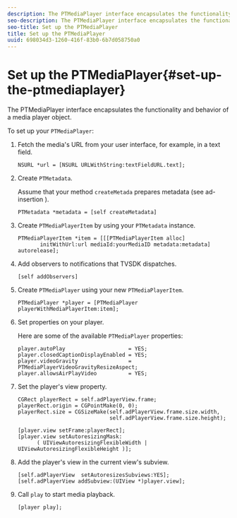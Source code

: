 ```yaml
---
description: The PTMediaPlayer interface encapsulates the functionality and behavior of a media player object.
seo-description: The PTMediaPlayer interface encapsulates the functionality and behavior of a media player object.
seo-title: Set up the PTMediaPlayer
title: Set up the PTMediaPlayer
uuid: 698034d3-1260-416f-83b0-6b7d058750a0
---
```


# Set up the PTMediaPlayer{#set-up-the-ptmediaplayer}

The PTMediaPlayer interface encapsulates the functionality and behavior of a media player object.

To set up your `PTMediaPlayer`: 

1. Fetch the media's URL from your user interface, for example, in a text field.

   ```
   NSURL *url = [NSURL URLWithString:textFieldURL.text];
   ```

1. Create `PTMetadata`.

   Assume that your method `createMetada` prepares metadata (see  ad-insertion ).

   ```
   PTMetadata *metadata = [self createMetadata]
   ```

1. Create `PTMediaPlayerItem` by using your `PTMetadata` instance.

   ```
   PTMediaPlayerItem *item = [[[PTMediaPlayerItem alloc] 
          initWithUrl:url mediaId:yourMediaID metadata:metadata] autorelease];
   ```

1. Add observers to notifications that TVSDK dispatches.

   ```
   [self addObservers]
   ```

1. Create `PTMediaPlayer` using your new `PTMediaPlayerItem`.

   ```
   PTMediaPlayer *player = [PTMediaPlayer playerWithMediaPlayerItem:item];
   ```

1. Set properties on your player.

   Here are some of the available `PTMediaPlayer` properties: 

   ```
   player.autoPlay                    = YES;  
   player.closedCaptionDisplayEnabled = YES; 
   player.videoGravity                = PTMediaPlayerVideoGravityResizeAspect;  
   player.allowsAirPlayVideo          = YES;
   ```

1. Set the player's view property.

   ```
   CGRect playerRect = self.adPlayerView.frame;  
   playerRect.origin = CGPointMake(0, 0); 
   playerRect.size = CGSizeMake(self.adPlayerView.frame.size.width,  
                                self.adPlayerView.frame.size.height); 
    
   [player.view setFrame:playerRect]; 
   [player.view setAutoresizingMask:  
         ( UIViewAutoresizingFlexibleWidth | UIViewAutoresizingFlexibleHeight )];
   ```

1. Add the player's view in the current view's subview.

   ```
   [self.adPlayerView  setAutoresizesSubviews:YES];  
   [self.adPlayerView addSubview:(UIView *)player.view];
   ```

1. Call `play` to start media playback.

   ```
   [player play];
   ```

